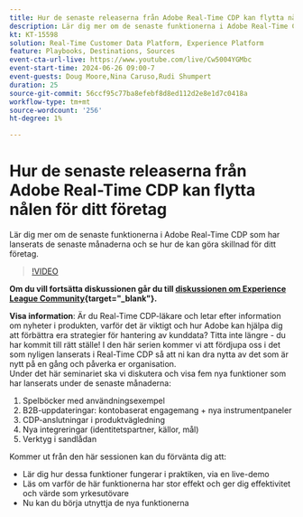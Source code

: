 ```yaml
---
title: Hur de senaste releaserna från Adobe Real-Time CDP kan flytta nålen för ditt företag
description: Lär dig mer om de senaste funktionerna i Adobe Real-Time CDP som har lanserats de senaste månaderna och se hur de kan göra skillnad för ditt företag.
kt: KT-15598
solution: Real-Time Customer Data Platform, Experience Platform
feature: Playbooks, Destinations, Sources
event-cta-url-live: https://www.youtube.com/live/Cw5004YGMbc
event-start-time: 2024-06-26 09:00-7
event-guests: Doug Moore,Nina Caruso,Rudi Shumpert
duration: 25
source-git-commit: 56ccf95c77ba8efebf8d8ed112d2e8e1d7c0418a
workflow-type: tm+mt
source-wordcount: '256'
ht-degree: 1%

---
```


# Hur de senaste releaserna från Adobe Real-Time CDP kan flytta nålen för ditt företag

Lär dig mer om de senaste funktionerna i Adobe Real-Time CDP som har lanserats de senaste månaderna och se hur de kan göra skillnad för ditt företag.

>[!VIDEO](https://video.tv.adobe.com/v/3430515/?quality=12&learn=on)

**Om du vill fortsätta diskussionen går du till [diskussionen om Experience League Community](https://experienceleaguecommunities.adobe.com/t5/real-time-customer-data-platform/experience-league-live-post-session-discussion-how-the-latest/m-p/685150#M67){target="_blank"}.**

**Visa information**: Är du Real-Time CDP-läkare och letar efter information om nyheter i produkten, varför det är viktigt och hur Adobe kan hjälpa dig att förbättra era strategier för hantering av kunddata? Titta inte längre - du har kommit till rätt ställe! I den här serien kommer vi att fördjupa oss i det som nyligen lanserats i Real-Time CDP så att ni kan dra nytta av det som är nytt på en gång och påverka er organisation.\
Under det här seminariet ska vi diskutera och visa fem nya funktioner som har lanserats under de senaste månaderna:

1. Spelböcker med användningsexempel
1. B2B-uppdateringar: kontobaserat engagemang + nya instrumentpaneler
1. CDP-anslutningar i produktvägledning
1. Nya integreringar (identitetspartner, källor, mål)
1. Verktyg i sandlådan

Kommer ut från den här sessionen kan du förvänta dig att:

* Lär dig hur dessa funktioner fungerar i praktiken, via en live-demo
* Läs om varför de här funktionerna har stor effekt och ger dig effektivitet och värde som yrkesutövare
* Nu kan du börja utnyttja de nya funktionerna